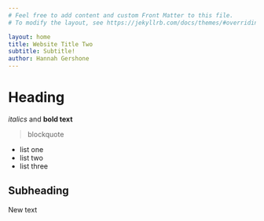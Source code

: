```yaml
---
# Feel free to add content and custom Front Matter to this file.
# To modify the layout, see https://jekyllrb.com/docs/themes/#overriding-theme-defaults

layout: home
title: Website Title Two
subtitle: Subtitle!
author: Hannah Gershone
---
```


# Heading




*italics* and **bold text**

> blockquote

- list one
- list two
- list three

## Subheading

New text
